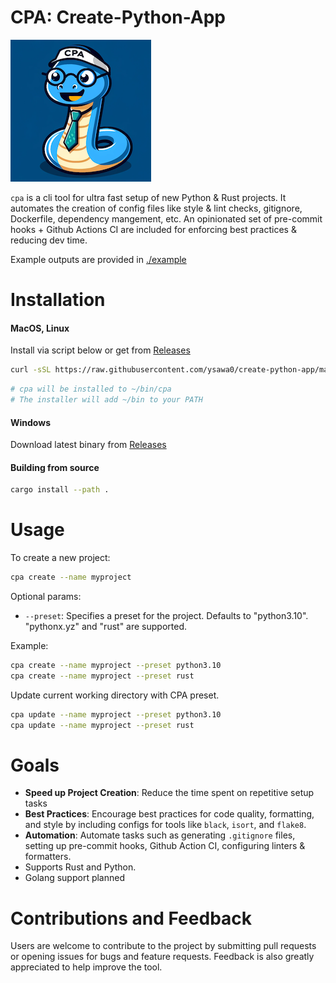 # CPA: Create-Python-App

![CPA Logo](cpa.png)

`cpa` is a cli tool for ultra fast setup of new Python & Rust projects. It automates the creation of config files like style & lint checks, gitignore, Dockerfile, dependency mangement, etc. An opinionated set of pre-commit hooks + Github Actions CI are included for enforcing best practices & reducing dev time.

Example outputs are provided in [./example](https://github.com/ysawa0/create-python-app/tree/main/example)

# Installation

#### MacOS, Linux

Install via script below or get from [Releases](https://github.com/ysawa0/create-python-app/releases)

```bash
curl -sSL https://raw.githubusercontent.com/ysawa0/create-python-app/main/install.sh | bash
```

```bash
# cpa will be installed to ~/bin/cpa
# The installer will add ~/bin to your PATH
```

#### Windows

Download latest binary from [Releases](https://github.com/ysawa0/create-python-app/releases)

#### Building from source

```bash
cargo install --path .
```

# Usage

To create a new project:

```bash
cpa create --name myproject
```

Optional params:

- `--preset`: Specifies a preset for the project. Defaults to "python3.10". "pythonx.yz" and "rust" are supported.

Example:

```bash
cpa create --name myproject --preset python3.10
cpa create --name myproject --preset rust
```

Update current working directory with CPA preset.

```bash
cpa update --name myproject --preset python3.10
cpa update --name myproject --preset rust
```

# Goals

- **Speed up Project Creation**: Reduce the time spent on repetitive setup tasks
- **Best Practices**: Encourage best practices for code quality, formatting, and style by including configs for tools like `black`, `isort`, and `flake8`.
- **Automation**: Automate tasks such as generating `.gitignore` files, setting up pre-commit hooks, Github Action CI, configuring linters & formatters.
- Supports Rust and Python.
- Golang support planned

# Contributions and Feedback

Users are welcome to contribute to the project by submitting pull requests or opening issues for bugs and feature requests. Feedback is also greatly appreciated to help improve the tool.
